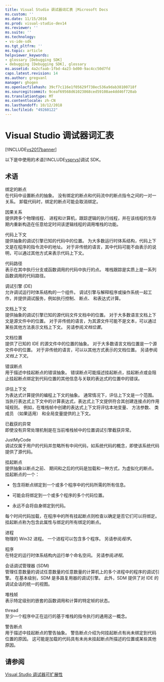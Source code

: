 ```yaml
---
title: Visual Studio 调试器词汇表 |Microsoft Docs
ms.custom: ''
ms.date: 11/15/2016
ms.prod: visual-studio-dev14
ms.reviewer: ''
ms.suite: ''
ms.technology:
- vs-ide-sdk
ms.tgt_pltfrm: ''
ms.topic: article
helpviewer_keywords:
- glossary [Debugging SDK]
- debugging [Debugging SDK], glossary
ms.assetid: 4a2cfaab-1fbd-4a23-bd00-9ac4cc50d7fd
caps.latest.revision: 14
ms.author: gregvanl
manager: ghogen
ms.openlocfilehash: 39cf7c116e1f05629f738ec536a9dab38100718f
ms.sourcegitcommit: 9ceaf69568d61023868ced59108ae4dd46f720ab
ms.translationtype: MT
ms.contentlocale: zh-CN
ms.lasthandoff: 10/12/2018
ms.locfileid: "49260122"
---
```

# <a name="visual-studio-debugger-glossary"></a>Visual Studio 调试器词汇表
[!INCLUDE[vs2017banner](../../../includes/vs2017banner.md)]

以下是中使用的术语[!INCLUDE[vsprvs](../../../includes/vsprvs-md.md)]调试 SDK。  
  
## <a name="terms"></a>术语  
 绑定的断点  
 在代码中设置断点的抽象。 没有绑定的断点和代码流中的断点指令之间的一对一关系。 卸载代码时，绑定的断点可能会取消绑定。  
  
 因果关系  
 提供跨多个物理线程、 进程和计算机，跟踪逻辑的执行线程，并在该线程的生存期内重新构造在任意给定时间该逻辑线程的调用堆栈的功能。  
  
 代码上下文  
 提供抽象的调试引擎已知的代码中的位置。 为大多数运行时体系结构，代码上下文是在程序的指令流中的地址。 对于非传统的语言，其中代码可能不由表示的说明，可以通过其他方式来表示代码上下文。  
  
 代码路径  
 表示在其中执行分支或函数调用的代码中执行的点。 堆栈跟踪是实质上是一系列函数调用的代码路径。  
  
 调试引擎 (DE)  
 允许调试运行时体系结构的一个组件。 调试引擎与解释程序或操作系统一起工作，并提供调试服务，例如执行控制、 断点、 和表达式计算。  
  
 文档上下文  
 提供抽象的调试引擎已知的源代码文件文档中的位置。 对于大多数语言文档上下文是源文件中的位置。 对于非传统的语言，为其源文件可能不是文本，可以通过某些其他方法表示文档上下文。 另请参阅*文档位置*。  
  
 文档位置  
 提供了已知的 IDE 的源文件中的位置的抽象。 对于大多数语言文档位置是一个源文件中的位置。 对于非传统的语言，可以以其他方式表示的文档位置。 另请参阅*文档上下文*。  
  
 错误断点  
 用于描述中挂起断点的错误抽象。 错误断点可能描述挂起断点，挂起断点或会阻止挂起断点绑定到代码位置的其他信息与关联的表达式的位置中的错误。  
  
 评估上下文  
 为表达式计算提供的编程上下文的抽象。 通常情况下，评估上下文是一个范围。 当执行表达式上下文中的计算表达式，表达式上下文提供符合其创建连接点的作用域规则。 例如，在堆栈帧中创建的表达式上下文将评估本地变量、 方法参数、 类成员 （如果适用） 和全局变量提供的上下文。  
  
 已截获的异常  
 即使没有异常处理机制是在当前堆栈帧中的位置调试引擎截获异常。  
  
 JustMyCode  
 调试仅属于用户的代码并忽略所有中间代码，如系统代码的概念，即使该系统代码提供了源代码。  
  
 挂起断点  
 提供抽象以断点之前、 期间和之后的代码是加载和一种方式，为虚拟化的断点。 挂起断点的一个：  
  
-   包含将断点绑定到一个或多个程序中的代码所需的所有信息。  
  
-   可能会将绑定到一个或多个程序的多个代码位置。  
  
-   永远不会将自身绑定到代码。  
  
 每个时间代码加载，在程序中的所有挂起断点则检查以确定是否它们可以将绑定。 挂起断点称为包含此属性与绑定的所有绑定的断点。  
  
 进程  
 物理的 Win32 进程。 一个进程可以包含多个程序。 另请参阅*程序*。  
  
 程序  
 在特定的运行时体系结构内运行单个命名空间。 另请参阅*进程*。  
  
 会话调试管理器 (SDM)  
 管理任意数量的调试任意数量的任意数量的计算机上的多个进程中的程序的调试引擎。 在基本级别，SDM 是多路复用器的调试引擎。 此外，SDM 提供了对 IDE 的调试会话的统一的视图。  
  
 堆栈帧  
 表示特定级别的嵌套的函数调用和计算的特定帧的状态。  
  
 thread  
 至少一个程序中正在运行的基于堆栈的指令执行的通用这一概念。  
  
 警告断点  
 用于描述中挂起断点的警告抽象。 警告断点介绍为何挂起断点有尚未绑定到代码位置的原因。 这可能是加载的代码具有未尚未挂起断点所描述的位置或某些其他原因。  
  
## <a name="see-also"></a>请参阅  
 [Visual Studio 调试器可扩展性](../../../extensibility/debugger/visual-studio-debugger-extensibility.md)

